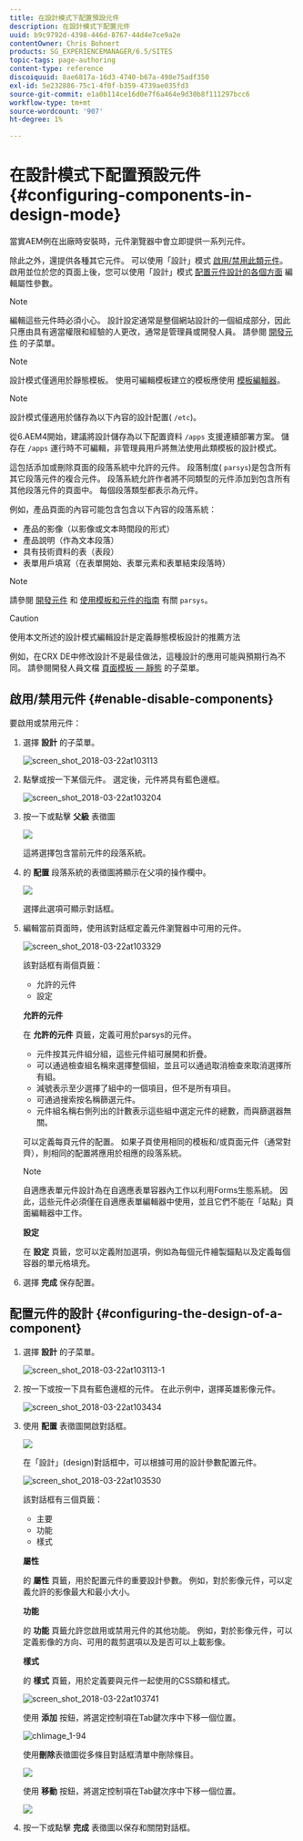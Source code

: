 ```yaml
---
title: 在設計模式下配置預設元件
description: 在設計模式下配置元件
uuid: b9c9792d-4398-446d-8767-44d4e7ce9a2e
contentOwner: Chris Bohnert
products: SG_EXPERIENCEMANAGER/6.5/SITES
topic-tags: page-authoring
content-type: reference
discoiquuid: 8ae6817a-16d3-4740-b67a-498e75adf350
exl-id: 5e232886-75c1-4f0f-b359-4739ae035fd3
source-git-commit: e1a0b114ce16d0e7f6a464e9d30b8f111297bcc6
workflow-type: tm+mt
source-wordcount: '907'
ht-degree: 1%

---
```


# 在設計模式下配置預設元件{#configuring-components-in-design-mode}

當實AEM例在出廠時安裝時，元件瀏覽器中會立即提供一系列元件。

除此之外，還提供各種其它元件。 可以使用「設計」模式 [啟用/禁用此類元件](#enable-disable-components)。 啟用並位於您的頁面上後，您可以使用「設計」模式 [配置元件設計的各個方面](#configuring-the-design-of-a-component) 編輯屬性參數。

>[!NOTE]
>
>編輯這些元件時必須小心。 設計設定通常是整個網站設計的一個組成部分，因此只應由具有適當權限和經驗的人更改，通常是管理員或開發人員。 請參閱 [開發元件](/help/sites-developing/components.md) 的子菜單。

>[!NOTE]
>
>設計模式僅適用於靜態模板。 使用可編輯模板建立的模板應使用 [模板編輯器](/help/sites-authoring/templates.md)。

>[!NOTE]
>
>設計模式僅適用於儲存為以下內容的設計配置( `/etc`)。
>
>從6.AEM4開始，建議將設計儲存為以下配置資料 `/apps` 支援連續部署方案。 儲存在 `/apps` 運行時不可編輯，非管理員用戶將無法使用此類模板的設計模式。

這包括添加或刪除頁面的段落系統中允許的元件。 段落制度( `parsys`)是包含所有其它段落元件的複合元件。 段落系統允許作者將不同類型的元件添加到包含所有其他段落元件的頁面中。 每個段落類型都表示為元件。

例如，產品頁面的內容可能包含包含以下內容的段落系統：

* 產品的影像（以影像或文本時間段的形式）
* 產品說明（作為文本段落）
* 具有技術資料的表（表段）
* 表單用戶填寫（在表單開始、表單元素和表單結束段落時）

>[!NOTE]
>
>請參閱 [開發元件](/help/sites-developing/components.md) 和 [使用模板和元件的指南](/help/sites-developing/dev-guidelines-bestpractices.md#guidelines-for-using-templates-and-components) 有關 `parsys`。

>[!CAUTION]
>
>使用本文所述的設計模式編輯設計是定義靜態模板設計的推薦方法
>
>例如，在CRX DE中修改設計不是最佳做法，這種設計的應用可能與預期行為不同。 請參閱開發人員文檔 [頁面模板 — 靜態](/help/sites-developing/page-templates-static.md#how-template-designs-are-applied) 的子菜單。

## 啟用/禁用元件 {#enable-disable-components}

要啟用或禁用元件：

1. 選擇 **設計** 的子菜單。

   ![screen_shot_2018-03-22at103113](assets/screen_shot_2018-03-22at103113.png)

1. 點擊或按一下某個元件。 選定後，元件將具有藍色邊框。

   ![screen_shot_2018-03-22at103204](assets/screen_shot_2018-03-22at103204.png)

1. 按一下或點擊 **父級** 表徵圖

   ![](do-not-localize/screen_shot_2018-03-22at103204.png)

   這將選擇包含當前元件的段落系統。

1. 的 **配置** 段落系統的表徵圖將顯示在父項的操作欄中。

   ![](do-not-localize/screen_shot_2018-03-22at103256.png)

   選擇此選項可顯示對話框。

1. 編輯當前頁面時，使用該對話框定義元件瀏覽器中可用的元件。

   ![screen_shot_2018-03-22at103329](assets/screen_shot_2018-03-22at103329.png)

   該對話框有兩個頁籤：

   * 允許的元件
   * 設定

   **允許的元件**

   在 **允許的元件** 頁籤，定義可用於parsys的元件。

   * 元件按其元件組分組，這些元件組可展開和折疊。
   * 可以通過檢查組名稱來選擇整個組，並且可以通過取消檢查來取消選擇所有組。
   * 減號表示至少選擇了組中的一個項目，但不是所有項目。
   * 可通過搜索按名稱篩選元件。
   * 元件組名稱右側列出的計數表示這些組中選定元件的總數，而與篩選器無關。

   可以定義每頁元件的配置。 如果子頁使用相同的模板和/或頁面元件（通常對齊），則相同的配置將應用於相應的段落系統。

   >[!NOTE]
   >
   >自適應表單元件設計為在自適應表單容器內工作以利用Forms生態系統。 因此，這些元件必須僅在自適應表單編輯器中使用，並且它們不能在「站點」頁面編輯器中工作。

   **設定**

   在 **設定** 頁籤，您可以定義附加選項，例如為每個元件繪製錨點以及定義每個容器的單元格填充。

1. 選擇 **完成** 保存配置。

## 配置元件的設計 {#configuring-the-design-of-a-component}

1. 選擇 **設計** 的子菜單。

   ![screen_shot_2018-03-22at103113-1](assets/screen_shot_2018-03-22at103113-1.png)

1. 按一下或按一下具有藍色邊框的元件。 在此示例中，選擇英雄影像元件。

   ![screen_shot_2018-03-22at103434](assets/screen_shot_2018-03-22at103434.png)

1. 使用 **配置** 表徵圖開啟對話框。

   ![](do-not-localize/screen_shot_2018-03-22at103256-1.png)

   在「設計」(design)對話框中，可以根據可用的設計參數配置元件。

   ![screen_shot_2018-03-22at103530](assets/screen_shot_2018-03-22at103530.png)

   該對話框有三個頁籤：

   * 主要
   * 功能
   * 樣式

   **屬性**

   的 **屬性** 頁籤，用於配置元件的重要設計參數。 例如，對於影像元件，可以定義允許的影像最大和最小大小。

   **功能**

   的 **功能** 頁籤允許您啟用或禁用元件的其他功能。 例如，對於影像元件，可以定義影像的方向、可用的裁剪選項以及是否可以上載影像。

   **樣式**

   的 **樣式** 頁籤，用於定義要與元件一起使用的CSS類和樣式。

   ![screen_shot_2018-03-22at103741](assets/screen_shot_2018-03-22at103741.png)

   使用 **添加** 按鈕，將選定控制項在Tab鍵次序中下移一個位置。

   ![chlimage_1-94](assets/chlimage_1-94.png)

   使用**刪除**表徵圖從多條目對話框清單中刪除條目。

   ![](do-not-localize/screen_shot_2018-03-22at103809.png)

   使用 **移動** 按鈕，將選定控制項在Tab鍵次序中下移一個位置。

   ![](do-not-localize/screen_shot_2018-03-22at103816.png)

1. 按一下或點擊 **完成** 表徵圖以保存和關閉對話框。
